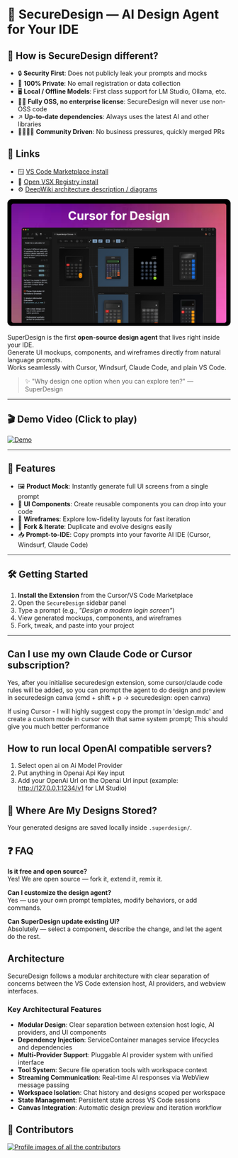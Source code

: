 # 🎨 SecureDesign — AI Design Agent for Your IDE

## 🧐 How is SecureDesign different?

- 🔒 **Security First**: Does not publicly leak your prompts and mocks
- 🙈 **100% Private**: No email registration or data collection
- 🖥️ **Local / Offline Models**: First class support for LM Studio, Ollama, etc.
- ⛓️‍💥 **Fully OSS, no enterprise license**: SecureDesign will never use non-OSS code
- ↗️ **Up-to-date dependencies**: Always uses the latest AI and other libraries
- 🧑‍🧑‍🧒‍🧒 **Community Driven**: No business pressures, quickly merged PRs

## 🚀 Links

- 🪟 [VS Code Marketplace install](https://marketplace.visualstudio.com/items?itemName=HaroldMartin.securedesign)
- 💞 [Open VSX Registry install](https://open-vsx.org/extension/HaroldMartin/securedesign)
- ⚙️ [DeepWiki architecture description / diagrams](https://deepwiki.com/hbmartin/secure-design)

![Cover](media/cover.png)

SuperDesign is the first **open-source design agent** that lives right inside your IDE.  
Generate UI mockups, components, and wireframes directly from natural language prompts.  
Works seamlessly with Cursor, Windsurf, Claude Code, and plain VS Code.

> ✨ "Why design one option when you can explore ten?" — SuperDesign

---

## 🎬 Demo Video (Click to play)

[![Demo](https://img.youtube.com/vi/INv6oZDhhUM/maxresdefault.jpg)](https://youtu.be/INv6oZDhhUM)

---

## 🚀 Features

- 🖼️ **Product Mock**: Instantly generate full UI screens from a single prompt
- 🧩 **UI Components**: Create reusable components you can drop into your code
- 📝 **Wireframes**: Explore low-fidelity layouts for fast iteration
- 🔁 **Fork & Iterate**: Duplicate and evolve designs easily
- 📥 **Prompt-to-IDE**: Copy prompts into your favorite AI IDE (Cursor, Windsurf, Claude Code)

---

## 🛠️ Getting Started

1. **Install the Extension** from the Cursor/VS Code Marketplace
2. Open the `SecureDesign` sidebar panel
3. Type a prompt (e.g., _"Design a modern login screen"_)
4. View generated mockups, components, and wireframes
5. Fork, tweak, and paste into your project

---

## Can I use my own Claude Code or Cursor subscription?

Yes, after you initialise securedesign extension, some cursor/claude code rules will be added, so you can prompt the agent to do design and preview in securedesign canva (cmd + shift + p -> securedesign: open canva)

If using Cursor - I will highly suggest copy the prompt in 'design.mdc' and create a custom mode in cursor with that same system prompt; This should give you much better performance

## How to run local OpenAI compatible servers?

1. Select open ai on Ai Model Provider
2. Put anything in Openai Api Key input
3. Add your OpenAi Url on the Openai Url input (example: http://127.0.0.1:1234/v1 for LM Studio)

## 📂 Where Are My Designs Stored?

Your generated designs are saved locally inside `.superdesign/`.

## ❓ FAQ

**Is it free and open source?**  
Yes! We are open source — fork it, extend it, remix it.

**Can I customize the design agent?**  
Yes — use your own prompt templates, modify behaviors, or add commands.

**Can SuperDesign update existing UI?**  
Absolutely — select a component, describe the change, and let the agent do the rest.

## Architecture

SecureDesign follows a modular architecture with clear separation of concerns between the VS Code extension host, AI providers, and webview interfaces.

### Key Architectural Features

- **Modular Design**: Clear separation between extension host logic, AI providers, and UI components
- **Dependency Injection**: ServiceContainer manages service lifecycles and dependencies
- **Multi-Provider Support**: Pluggable AI provider system with unified interface
- **Tool System**: Secure file operation tools with workspace context
- **Streaming Communication**: Real-time AI responses via WebView message passing
- **Workspace Isolation**: Chat history and designs scoped per workspace
- **State Management**: Persistent state across VS Code sessions
- **Canvas Integration**: Automatic design preview and iteration workflow

## 👯 Contributors

[![Profile images of all the contributors](https://contrib.rocks/image?repo=hbmartin/secure-design)](https://github.com/hbmartin/secure-design/graphs/contributors)
